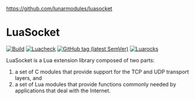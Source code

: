 https://github.com/lunarmodules/luasocket


# LuaSocket


[![Build](https://img.shields.io/github/actions/workflow/status/lunarmodules/luasocket/build.yml?branch=master&label=Build&logo=Lua)](https://github.com/lunarmodules/luasocket/actions?workflow=Build)
[![Luacheck](https://img.shields.io/github/actions/workflow/status/lunarmodules/luasocket/luacheck.yml?branch=master&label=Luacheck&logo=Lua)](https://github.com/lunarmodules/luasocket/actions?workflow=Luacheck)
[![GitHub tag (latest SemVer)](https://img.shields.io/github/v/tag/lunarmodules/luasocket?label=Tag&logo=GitHub)](https://github.com/lunarmodules/luasocket/releases)
[![Luarocks](https://img.shields.io/luarocks/v/lunarmodules/luasocket?label=Luarocks&logo=Lua)](https://luarocks.org/modules/lunarmodules/luasocket)

LuaSocket is a Lua extension library composed of two parts:

1. a set of C modules that provide support for the TCP and UDP transport layers, and
2. a set of Lua modules that provide functions commonly needed by applications that deal with the Internet.

